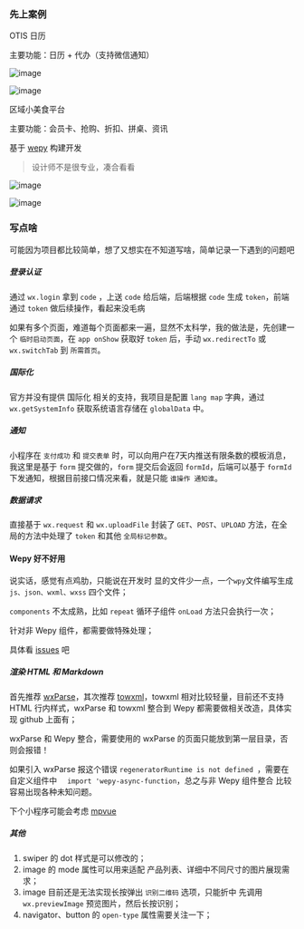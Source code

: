 ### 先上案例

OTIS 日历

主要功能：日历 + 代办（支持微信通知）

![image](https://raw.githubusercontent.com/twoer/blog/master/images/code-1.png)

![image](https://raw.githubusercontent.com/twoer/blog/master/images/screenshot-1.png)




区域小美食平台

主要功能：会员卡、抢购、折扣、拼桌、资讯

基于 [wepy](https://tencent.github.io/wepy/) 构建开发

>  设计师不是很专业，凑合看看


![image](https://raw.githubusercontent.com/twoer/blog/master/images/code-2.png)

![image](https://raw.githubusercontent.com/twoer/blog/master/images/screenshot-2.png)



### 写点啥
可能因为项目都比较简单，想了又想实在不知道写啥，简单记录一下遇到的问题吧


##### 登录认证
通过 `wx.login` 拿到 `code` ，上送 `code` 给后端，后端根据 `code` 生成 `token`，前端 通过 `token` 做后续操作，看起来没毛病

如果有多个页面，难道每个页面都来一遍，显然不太科学，我的做法是，先创建一个 `临时启动页面`，在 `app onShow` 获取好 `token` 后，手动 `wx.redirectTo`  或 `wx.switchTab` 到 `所需首页`。

##### 国际化
官方并没有提供 国际化 相关的支持，我项目是配置 `lang map` 字典，通过 `wx.getSystemInfo` 获取系统语言存储在 `globalData` 中。


##### 通知
小程序在 `支付成功` 和 `提交表单` 时，可以向用户在7天内推送有限条数的模板消息，我这里是基于 `form` 提交做的，`form` 提交后会返回 `formId`，后端可以基于 `formId` 下发通知，根据目前接口情况来看，就是只能 `谁操作 通知谁`。


##### 数据请求

直接基于 `wx.request` 和 `wx.uploadFile` 封装了 `GET`、`POST`、`UPLOAD` 方法，在全局的方法中处理了 `token` 和其他 `全局标记参数`。

#### Wepy 好不好用
说实话，感觉有点鸡肋，只能说在开发时 显的文件少一点，一个`wpy`文件编写生成 `js、json、wxml、wxss` 四个文件；

`components` 不太成熟，比如 `repeat` 循环子组件 `onLoad` 方法只会执行一次；

针对非 Wepy 组件，都需要做特殊处理；

具体看 [issues](https://github.com/Tencent/wepy/issues/) 吧

##### 渲染 HTML 和 Markdown
首先推荐 [wxParse](https://github.com/icindy/wxParse)，其次推荐 [towxml](https://github.com/sbfkcel/towxml)，towxml 相对比较轻量，目前还不支持 HTML 行内样式，wxParse 和 towxml 整合到 Wepy 都需要做相关改造，具体实现 github 上面有；

wxParse 和 Wepy 整合，需要使用的 wxParse 的页面只能放到第一层目录，否则会报错！

如果引入 wxParse 报这个错误 `regeneratorRuntime is not defined `，需要在自定义组件中 `  import 'wepy-async-function`，总之与非 Wepy 组件整合 比较容易出现各种未知问题。

下个小程序可能会考虑 [mpvue](https://github.com/Meituan-Dianping/mpvue)



##### 其他
1. swiper 的 dot 样式是可以修改的；
2. image 的 mode 属性可以用来适配 产品列表、详细中不同尺寸的图片展现需求；
3. image 目前还是无法实现长按弹出 `识别二维码` 选项，只能折中 先调用 `wx.previewImage` 预览图片，然后长按识别；
4. navigator、button 的 `open-type` 属性需要关注一下；







